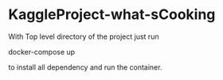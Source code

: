 # KaggleProject-what-sCooking

With Top level directory of the project just run

docker-compose up 

to install all dependency and run the container.

